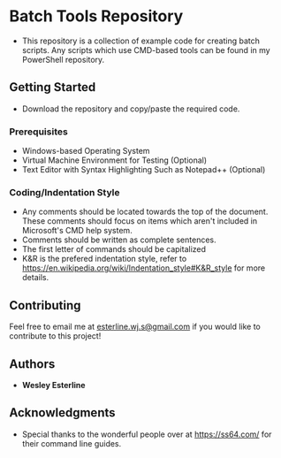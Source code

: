 # Batch Tools Repository

* This repository is a collection of example code for creating batch scripts. Any scripts which use CMD-based tools can be found in my PowerShell repository.

## Getting Started

* Download the repository and copy/paste the required code.

### Prerequisites

* Windows-based Operating System
* Virtual Machine Environment for Testing (Optional)
* Text Editor with Syntax Highlighting Such as Notepad++ (Optional)

### Coding/Indentation Style

* Any comments should be located towards the top of the document. These comments should focus on items which aren't included in Microsoft's CMD help system.
* Comments should be written as complete sentences.
* The first letter of commands should be capitalized
* K&R is the prefered indentation style, refer to https://en.wikipedia.org/wiki/Indentation_style#K&R_style for more details.

## Contributing

Feel free to email me at esterline.wj.s@gmail.com if you would like to contribute to this project!

## Authors

* **Wesley Esterline**

## Acknowledgments

* Special thanks to the wonderful people over at https://ss64.com/ for their command line guides.